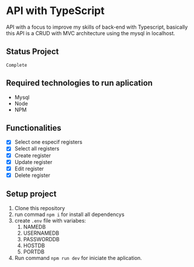 # API with TypeScript

API with a focus to improve my skills of back-end with Typescript, basically this API is a CRUD with MVC architecture using the mysql in localhost.

## Status Project
    Complete
## Required technologies to run aplication
- Mysql
- Node
- NPM
## Functionalities 
- [x] Select one especif registers
- [x] Select all registers
- [x] Create register
- [x] Update register
- [x] Edit register
- [x] Delete register

## Setup project

1. Clone this repository
2. run commad `npm i` for install all dependencys
3. create `.env` file with variabes: 
   1. NAMEDB
   2. USERNAMEDB
   3. PASSWORDDB
   4. HOSTDB
   5. PORTDB 
4. Run command `npm run dev` for iniciate the aplication.